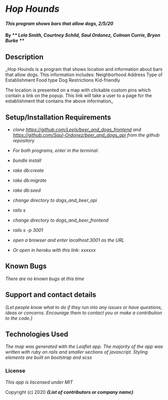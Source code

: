 # _Hop Hounds_

#### _This program shows bars that allow dogs, 2/5/20_

#### By _** Lela Smith, Courtney Schild, Saul Ordonez, Colman Currie, Bryon Burke **_

## Description

_Hop Hounds is a program that shows location and information about bars that allow dogs.
This information includes:
Neighborhood
Address
Type of Establishment
Food type
Dog Restrictions
Kid-friendly

The location is presented on a map with clickable custom pins which contain a link on the popup. This link will take a user to a
page for the establishment that contains the above information_

## Setup/Installation Requirements

* _clone https://github.com/Leels/beer_and_dogs_frontend and https://github.com/Saul-Ordonez/beer_and_dogs_api from the github repository_
* _For both programs, enter in the terminal:_
* _bundle install_
* _rake db:create_
* _rake db:migrate_
* _rake db:seed_
* _change directory to dogs_and_beer_api_
* _rails s_
* _change directory to dogs_and_beer_frontend_
* _rails s -p 3001_
* _open a browser and enter localhost:3001 as the URL_

* _Or open in heroku with this link: xxxxxx_



## Known Bugs

_There are no known bugs at this time_

## Support and contact details

_{Let people know what to do if they run into any issues or have questions, ideas or concerns.  Encourage them to contact you or make a contribution to the code.}_

## Technologies Used

_The map was generated with the Leaflet app. The majority of the app was written with ruby on rails and smaller sections of javascript. Styling elements are built on
bootstrap and scss_

### License

*This app is liscensed under MIT*

Copyright (c) 2020 **_{List of contributors or company name}_**
